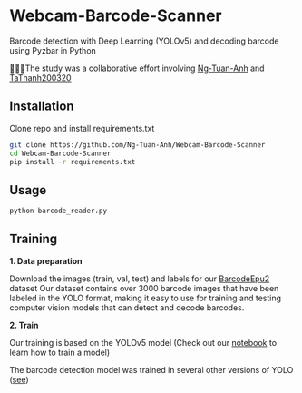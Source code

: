 # Webcam-Barcode-Scanner
Barcode detection with Deep Learning (YOLOv5) and decoding barcode using Pyzbar in Python

🚀🚀🚀The study was a collaborative effort involving [Ng-Tuan-Anh](https://github.com/Ng-Tuan-Anh) and [TaThanh200320](https://github.com/TaThanh200320)

## Installation
Clone repo and install requirements.txt
```bash
git clone https://github.com/Ng-Tuan-Anh/Webcam-Barcode-Scanner
cd Webcam-Barcode-Scanner
pip install -r requirements.txt
```

## Usage
```bash
python barcode_reader.py
```

## Training
**1. Data preparation**

Download the images (train, val, test) and labels for our [BarcodeEpu2](https://doi.org/10.5281/zenodo.7465864) dataset
Our dataset contains over 3000 barcode images that have been labeled in the YOLO format, making it easy to use for training and testing computer vision models that can detect and decode barcodes.

**2. Train**

Our training is based on the YOLOv5 model (Check out our [notebook](https://github.com/Ng-Tuan-Anh/Webcam-Barcode-Scanner/blob/main/train.ipynb) to learn how to train a model)

The barcode detection model was trained in several other versions of YOLO ([see](https://github.com/Ng-Tuan-Anh/Webcam-Barcode-Scanner/releases))
